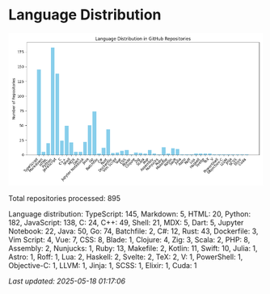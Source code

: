 # Language Distribution

![Language Distribution Chart](language_distribution_bar_chart.png)

Total repositories processed: 895

Language distribution:
TypeScript: 145, Markdown: 5, HTML: 20, Python: 182, JavaScript: 138, C: 24, C++: 49, Shell: 21, MDX: 5, Dart: 5, Jupyter Notebook: 22, Java: 50, Go: 74, Batchfile: 2, C#: 12, Rust: 43, Dockerfile: 3, Vim Script: 4, Vue: 7, CSS: 8, Blade: 1, Clojure: 4, Zig: 3, Scala: 2, PHP: 8, Assembly: 2, Nunjucks: 1, Ruby: 13, Makefile: 2, Kotlin: 11, Swift: 10, Julia: 1, Astro: 1, Roff: 1, Lua: 2, Haskell: 2, Svelte: 2, TeX: 2, V: 1, PowerShell: 1, Objective-C: 1, LLVM: 1, Jinja: 1, SCSS: 1, Elixir: 1, Cuda: 1


_Last updated: 2025-05-18 01:17:06_
